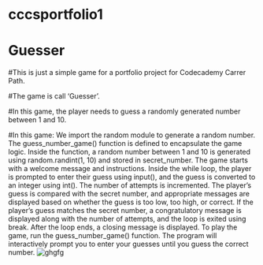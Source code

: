 # cccsportfolio1
# Guesser
#This is just a simple game for a portfolio project for Codecademy Carrer Path.

#The game is call ‘Guesser’.

#In this game, the player needs to guess a randomly generated number between 1 and 10.

#In this game:
We import the random module to generate a random number.
The guess_number_game() function is defined to encapsulate the game logic.
Inside the function, a random number between 1 and 10 is generated using random.randint(1, 10) and stored in secret_number.
The game starts with a welcome message and instructions.
Inside the while loop, the player is prompted to enter their guess using input(), and the guess is converted to an integer using int().
The number of attempts is incremented.
The player’s guess is compared with the secret number, and appropriate messages are displayed based on whether the guess is too low, too high, or correct.
If the player’s guess matches the secret number, a congratulatory message is displayed along with the number of attempts, and the loop is exited using break.
After the loop ends, a closing message is displayed.
To play the game, run the guess_number_game() function. The program will interactively prompt you to enter your guesses until you guess the correct number.
![ghgfg](https://github.com/joelomar/cccsportfolio1/assets/7598467/f52c9760-e030-45f3-9d10-9a5da364af6f)
